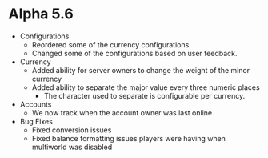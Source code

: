 Alpha 5.6
=============================
- Configurations
  - Reordered some of the currency configurations
  - Changed some of the configurations based on user feedback.
- Currency
  - Added ability for server owners to change the weight of the minor currency
  - Added ability to separate the major value every three numeric places 
    - The character used to separate is configurable per currency.
- Accounts
  - We now track when the account owner was last online
- Bug Fixes
  - Fixed conversion issues
  - Fixed balance formatting issues players were having when multiworld was disabled